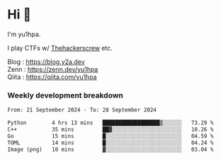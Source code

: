 # Hi 👋

I'm yu1hpa.

I play CTFs w/ [Thehackerscrew](https://www.thehackerscrew.team/) etc.

Blog : https://blog.y2a.dev  
Zenn : https://zenn.dev/yu1hpa  
Qiita : https://qiita.com/yu1hpa  

### Weekly development breakdown

<!--START_SECTION:waka-->

```txt
From: 21 September 2024 - To: 28 September 2024

Python        4 hrs 13 mins   ██████████████████▒░░░░░░   73.29 %
C++           35 mins         ██▓░░░░░░░░░░░░░░░░░░░░░░   10.26 %
Go            15 mins         █░░░░░░░░░░░░░░░░░░░░░░░░   04.59 %
TOML          14 mins         █░░░░░░░░░░░░░░░░░░░░░░░░   04.24 %
Image (png)   10 mins         ▓░░░░░░░░░░░░░░░░░░░░░░░░   03.04 %
```

<!--END_SECTION:waka-->

